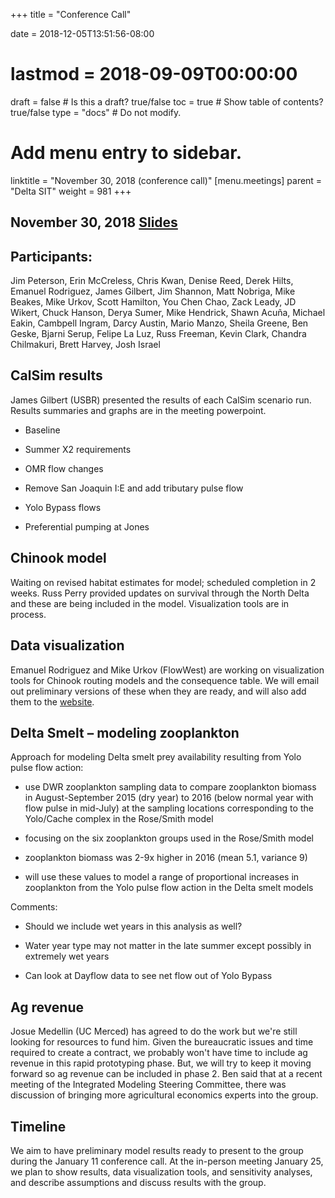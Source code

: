+++
title = "Conference Call"

date = 2018-12-05T13:51:56-08:00
# lastmod = 2018-09-09T00:00:00

draft = false  # Is this a draft? true/false
toc = true  # Show table of contents? true/false
type = "docs"  # Do not modify.

# Add menu entry to sidebar.
linktitle = "November 30, 2018 (conference call)"
[menu.meetings]
  parent = "Delta SIT"
  weight = 981
+++

## November 30, 2018 [Slides](https://s3-us-west-2.amazonaws.com/deltasdm-documents/meeting-notes/conference-meetings/Nov+30+2018+conference+call.pptx)

## Participants:
Jim Peterson, Erin McCreless, Chris Kwan, Denise Reed, Derek Hilts, Emanuel Rodriguez, James Gilbert, Jim Shannon, Matt Nobriga, Mike Beakes, Mike Urkov, Scott Hamilton, You Chen Chao, Zack Leady, JD Wikert, Chuck Hanson, Derya Sumer, Mike Hendrick, Shawn Acuña, Michael Eakin, Cambpell Ingram, Darcy Austin, Mario Manzo, Sheila Greene, Ben Geske, Bjarni Serup, Felipe La Luz, Russ Freeman, Kevin Clark, Chandra Chilmakuri, Brett Harvey, Josh Israel

## CalSim results

James Gilbert (USBR) presented the results of each CalSim scenario run. Results summaries and graphs are in the meeting powerpoint.

- Baseline

- Summer X2 requirements

- OMR flow changes

- Remove San Joaquin I:E and add tributary pulse flow

- Yolo Bypass flows

- Preferential pumping at Jones

## Chinook model

Waiting on revised habitat estimates for model; scheduled completion in 2 weeks. Russ Perry provided updates on survival through the North Delta and these are being included in the model. Visualization tools are in process.

## Data visualization 

Emanuel Rodriguez and Mike Urkov (FlowWest) are working on visualization tools for Chinook routing models and the consequence table. We will email out preliminary versions of these when they are ready, and will also add them to the [website](deltasdm.com). 

## Delta Smelt – modeling zooplankton

Approach for modeling Delta smelt prey availability resulting from Yolo pulse flow action:

- use DWR zooplankton sampling data to compare zooplankton biomass in August-September 2015 (dry year) to 2016 (below normal year with flow pulse in mid-July) at the sampling locations corresponding to the Yolo/Cache complex in the Rose/Smith model

- focusing on the six zooplankton groups used in the Rose/Smith model

- zooplankton biomass was 2-9x higher in 2016 (mean 5.1, variance 9)

- will use these values to model a range of proportional increases in zooplankton from the Yolo pulse flow action in the Delta smelt models

Comments:

- Should we include wet years in this analysis as well?

- Water year type may not matter in the late summer except possibly in extremely wet years

- Can look at Dayflow data to see net flow out of Yolo Bypass

## Ag revenue

Josue Medellin (UC Merced) has agreed to do the work but we&#39;re still looking for resources to fund him. Given the bureaucratic issues and time required to create a contract, we probably won&#39;t have time to include ag revenue in this rapid prototyping phase. But, we will try to keep it moving forward so ag revenue can be included in phase 2. Ben said that at a recent meeting of the Integrated Modeling Steering Committee, there was discussion of bringing more agricultural economics experts into the group.

## Timeline

We aim to have preliminary model results ready to present to the group during the January 11 conference call. At the in-person meeting January 25, we plan to show results, data visualization tools, and sensitivity analyses, and describe assumptions and discuss results with the group.